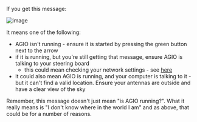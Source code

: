 If you get this message:

![image](https://user-images.githubusercontent.com/9885921/225019997-4a3d1441-5630-4f04-a458-075665815a3c.png)

It means one of the following:
* AGIO isn't running - ensure it is started by pressing the green button next to the arrow
* if it is running, but you're still getting that message, ensure AGIO is talking to your steering board
  * this could mean checking your network settings - see [here](https://github.com/farmerbriantee/AgOpenGPS/wiki/05.-Ethernet-Setup)
* it could also mean AGIO is running, and your computer is talking to it - but it can't find a valid location. Ensure your antennas are outside and have a clear view of the sky

Remember, this message doesn't just mean "is AGIO running?". What it really means is "I don't know where in the world I am" and as above, that could be for a number of reasons.
